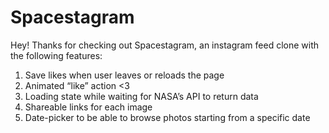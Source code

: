 # Spacestagram

Hey! Thanks for checking out Spacestagram, an instagram feed clone with the following features:

1. Save likes when user leaves or reloads the page
2. Animated “like” action <3
3. Loading state while waiting for NASA’s API to return data
4. Shareable links for each image
5. Date-picker to be able to browse photos starting from a specific date
